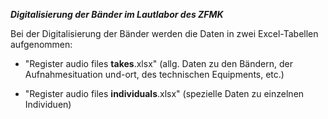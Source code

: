 ***Digitalisierung der Bänder im Lautlabor des ZFMK***

Bei der Digitalisierung der Bänder werden die Daten in zwei Excel-Tabellen aufgenommen:  

- "Register audio files **takes**.xlsx"    (allg. Daten zu den Bändern, der Aufnahmesituation und-ort, des technischen Equipments, etc.)  

- "Register audio files **individuals**.xlsx" (spezielle Daten zu einzelnen Individuen)  
